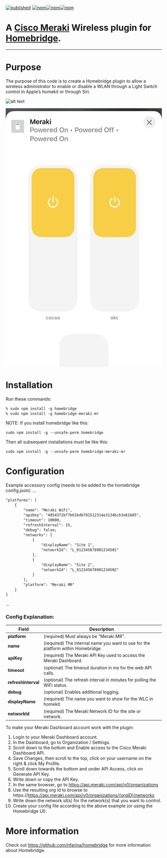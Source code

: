 [![published](https://static.production.devnetcloud.com/codeexchange/assets/images/devnet-published.svg)](https://developer.cisco.com/codeexchange/github/repo/CiscoDevNet/homebridge-meraki-mr)
[![npm](https://badgen.net/npm/v/homebridge-meraki-mr)](https://www.npmjs.com/package/homebridge-meraki-mr)[![npm](https://badgen.net/npm/dw/homebridge-meraki-mr)](https://www.npmjs.com/package/homebridge-meraki-mr)[![npm](https://badgen.net/npm/dt/homebridge-meraki-mr)](https://www.npmjs.com/package/homebridge-meraki-mr)

# A [Cisco Meraki](https://meraki.cisco.com) Wireless plugin for [Homebridge](https://github.com/nfarina/homebridge).  

---

# Purpose

The purpose of this code is to create a Homebridge plugin to allow a wireless administrator to enable or disable a WLAN through a Light Switch control in Apple’s homekit or through Siri.

![alt text](mrexample.png "Dashboard Example Screenshot")

![alt text](mrexample2.png "WLANs Example Screenshot")

# Installation
Run these commands:

    % sudo npm install -g homebridge
    % sudo npm install -g homebridge-meraki-mr


NOTE: If you install homebridge like this:

    sudo npm install -g --unsafe-perm homebridge

Then all subsequent installations must be like this:

    sudo npm install -g --unsafe-perm homebridge-meraki-mr

# Configuration
Example accessory config (needs to be added to the homebridge config.json):
 ...

	"platforms": [
		{
			"name": "Meraki WiFi",
			"apiKey": "4854372bf7b61bdb701512314e3134bcb3e61b85",
			"timeout": 10000,
			"refreshInterval": 15,
			"debug": false;
			"networks": [
				{
					"displayName": "Site 1",
					"networkId": "L_012345678901234501"
				},
				{
					"displayName": "Site 2",
					"networkId": "L_012345678901234502"
				}
			],
			"platform": "Meraki MR"
		}
	]
 ...

### Config Explanation:

Field           						| Description
----------------------------|------------
**platform**	   						| (required) Must always be "Meraki MR".
**name**										| (required) The internal name you want to use for the platform within Homebridge.
**apiKey**									| (required) The Meraki API Key used to access the Meraki Dashboard.
**timeout**									| (optional) The timeout duration in ms for the web API calls.
**refreshInterval**					| (optional) The refresh interval in minutes for polling the WiFi status.
**debug**										| (optional) Enables additional logging.
**displayName**							| (required) The name you want to show for the WLC in homekit.
**networkId**								| (required) The Meraki Network ID for the site or network.

To make your Meraki Dashboard account work with the plugin:

1. Login to your Meraki Dashboard account.
2. In the Dashboard, go to Organization / Settings.
3. Scroll down to the bottom and Enable access to the Cisco Meraki Dashboard API.
4. Save Changes, then scroll to the top, click on your username on the right & click My Profile.
5. Scroll down towards the bottom and under API Access, click on Generate API Key.
6. Write down or copy the API Key.
7. In the same browser, go to https://api.meraki.com/api/v0/organizations
8. Use the resulting org id to browse to https://https://api.meraki.com/api/v0/organizations/{orgID}/networks
9. Write down the network id(s) for the network(s) that you want to control.
10. Create your config file according to the above example (or using the Homebridge UI).


# More information
Check out https://github.com/nfarina/homebridge for more information about Homebridge.

